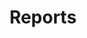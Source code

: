 ---
title: Reports
description: Reports of the user's energy consumption that are generated periodically.
---